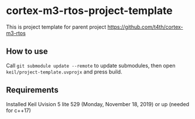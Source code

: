 # cortex-m3-rtos-project-template

This is project template for parent project https://github.com/t4th/cortex-m3-rtos

## How to use
Call `git submodule update --remote` to update submodules, then open `keil/project-template.uvprojx` and press build.

## Requirements
Installed Keil Uvision 5 lite 529 (Monday, November 18, 2019) or up (needed for c++17)
